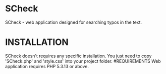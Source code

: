 # SCheck
SCheck - web application designed for searching typos in the text.
# INSTALLATION
SCheck doesn't requires any specific installation. You just need to copy 'SCheck.php' and 'style.css' into your project folder.
#REQUIREMENTS
Web application requires PHP 5.3.13 or above.

